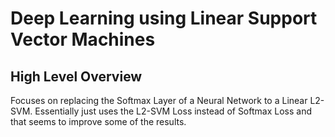 # Deep Learning using Linear Support Vector Machines

## High Level Overview
Focuses on replacing the Softmax Layer of a Neural Network to a Linear L2-SVM.
Essentially just uses the L2-SVM Loss instead of Softmax Loss and that seems 
to improve some of the results.
